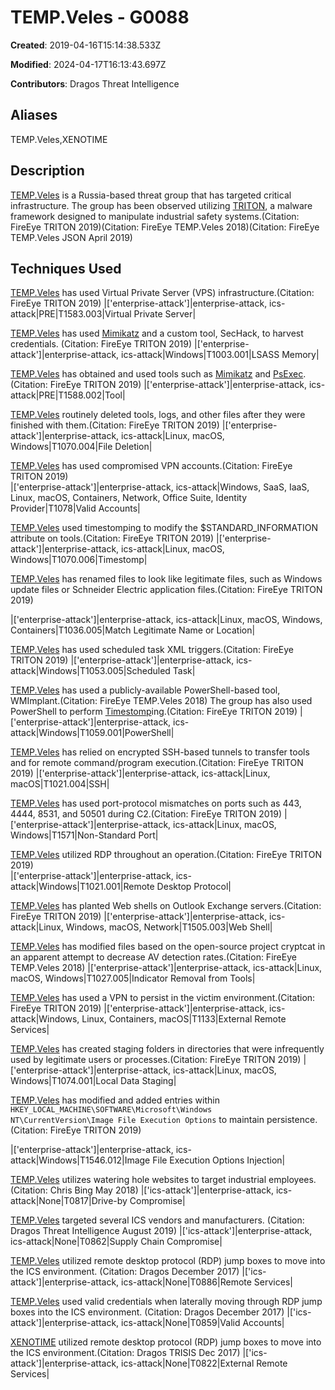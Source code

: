 # TEMP.Veles - G0088

**Created**: 2019-04-16T15:14:38.533Z

**Modified**: 2024-04-17T16:13:43.697Z

**Contributors**: Dragos Threat Intelligence

## Aliases

TEMP.Veles,XENOTIME

## Description

[TEMP.Veles](https://attack.mitre.org/groups/G0088) is a Russia-based threat group that has targeted critical infrastructure. The group has been observed utilizing [TRITON](https://attack.mitre.org/software/S0609), a malware framework designed to manipulate industrial safety systems.(Citation: FireEye TRITON 2019)(Citation: FireEye TEMP.Veles 2018)(Citation: FireEye TEMP.Veles JSON April 2019)

## Techniques Used


[TEMP.Veles](https://attack.mitre.org/groups/G0088) has used Virtual Private Server (VPS) infrastructure.(Citation: FireEye TRITON 2019)
|['enterprise-attack']|enterprise-attack, ics-attack|PRE|T1583.003|Virtual Private Server|


[TEMP.Veles](https://attack.mitre.org/groups/G0088) has used [Mimikatz](https://attack.mitre.org/software/S0002) and a custom tool, SecHack, to harvest credentials. (Citation: FireEye TRITON 2019)
|['enterprise-attack']|enterprise-attack, ics-attack|Windows|T1003.001|LSASS Memory|


[TEMP.Veles](https://attack.mitre.org/groups/G0088) has obtained and used tools such as [Mimikatz](https://attack.mitre.org/software/S0002) and [PsExec](https://attack.mitre.org/software/S0029).(Citation: FireEye TRITON 2019)
|['enterprise-attack']|enterprise-attack, ics-attack|PRE|T1588.002|Tool|


[TEMP.Veles](https://attack.mitre.org/groups/G0088) routinely deleted tools, logs, and other files after they were finished with them.(Citation: FireEye TRITON 2019)
|['enterprise-attack']|enterprise-attack, ics-attack|Linux, macOS, Windows|T1070.004|File Deletion|


[TEMP.Veles](https://attack.mitre.org/groups/G0088) has used compromised VPN accounts.(Citation: FireEye TRITON 2019)	
|['enterprise-attack']|enterprise-attack, ics-attack|Windows, SaaS, IaaS, Linux, macOS, Containers, Network, Office Suite, Identity Provider|T1078|Valid Accounts|


[TEMP.Veles](https://attack.mitre.org/groups/G0088) used timestomping to modify the $STANDARD_INFORMATION attribute on tools.(Citation: FireEye TRITON 2019)
|['enterprise-attack']|enterprise-attack, ics-attack|Linux, macOS, Windows|T1070.006|Timestomp|


[TEMP.Veles](https://attack.mitre.org/groups/G0088) has renamed files to look like legitimate files, such as Windows update files or Schneider Electric application files.(Citation: FireEye TRITON 2019)

|['enterprise-attack']|enterprise-attack, ics-attack|Linux, macOS, Windows, Containers|T1036.005|Match Legitimate Name or Location|


[TEMP.Veles](https://attack.mitre.org/groups/G0088) has used scheduled task XML triggers.(Citation: FireEye TRITON 2019)
|['enterprise-attack']|enterprise-attack, ics-attack|Windows|T1053.005|Scheduled Task|


[TEMP.Veles](https://attack.mitre.org/groups/G0088) has used a publicly-available PowerShell-based tool, WMImplant.(Citation: FireEye TEMP.Veles 2018) The group has also used PowerShell to perform [Timestomp](https://attack.mitre.org/techniques/T1070/006)ing.(Citation: FireEye TRITON 2019)
|['enterprise-attack']|enterprise-attack, ics-attack|Windows|T1059.001|PowerShell|


[TEMP.Veles](https://attack.mitre.org/groups/G0088) has relied on encrypted SSH-based tunnels to transfer tools and for remote command/program execution.(Citation: FireEye TRITON 2019)
|['enterprise-attack']|enterprise-attack, ics-attack|Linux, macOS|T1021.004|SSH|


[TEMP.Veles](https://attack.mitre.org/groups/G0088) has used port-protocol mismatches on ports such as 443, 4444, 8531, and 50501 during C2.(Citation: FireEye TRITON 2019)
|['enterprise-attack']|enterprise-attack, ics-attack|Linux, macOS, Windows|T1571|Non-Standard Port|


[TEMP.Veles](https://attack.mitre.org/groups/G0088) utilized RDP throughout an operation.(Citation: FireEye TRITON 2019)	
|['enterprise-attack']|enterprise-attack, ics-attack|Windows|T1021.001|Remote Desktop Protocol|


[TEMP.Veles](https://attack.mitre.org/groups/G0088) has planted Web shells on Outlook Exchange servers.(Citation: FireEye TRITON 2019)
|['enterprise-attack']|enterprise-attack, ics-attack|Linux, Windows, macOS, Network|T1505.003|Web Shell|


[TEMP.Veles](https://attack.mitre.org/groups/G0088) has modified files based on the open-source project cryptcat in an apparent attempt to decrease AV detection rates.(Citation: FireEye TEMP.Veles 2018)
|['enterprise-attack']|enterprise-attack, ics-attack|Linux, macOS, Windows|T1027.005|Indicator Removal from Tools|


[TEMP.Veles](https://attack.mitre.org/groups/G0088) has used a VPN to persist in the victim environment.(Citation: FireEye TRITON 2019)
|['enterprise-attack']|enterprise-attack, ics-attack|Windows, Linux, Containers, macOS|T1133|External Remote Services|


[TEMP.Veles](https://attack.mitre.org/groups/G0088) has created staging folders in directories that were infrequently used by legitimate users or processes.(Citation: FireEye TRITON 2019)
|['enterprise-attack']|enterprise-attack, ics-attack|Linux, macOS, Windows|T1074.001|Local Data Staging|


[TEMP.Veles](https://attack.mitre.org/groups/G0088) has modified and added entries within <code>HKEY_LOCAL_MACHINE\SOFTWARE\Microsoft\Windows NT\CurrentVersion\Image File Execution Options</code> to maintain persistence.(Citation: FireEye TRITON 2019)	

|['enterprise-attack']|enterprise-attack, ics-attack|Windows|T1546.012|Image File Execution Options Injection|


[TEMP.Veles](https://attack.mitre.org/groups/G0088) utilizes watering hole websites to target industrial employees. (Citation: Chris Bing May 2018)
|['ics-attack']|enterprise-attack, ics-attack|None|T0817|Drive-by Compromise|


[TEMP.Veles](https://attack.mitre.org/groups/G0088) targeted several ICS vendors and manufacturers. (Citation: Dragos Threat Intelligence August 2019)
|['ics-attack']|enterprise-attack, ics-attack|None|T0862|Supply Chain Compromise|


[TEMP.Veles](https://attack.mitre.org/groups/G0088) utilized remote desktop protocol (RDP) jump boxes to move into the ICS environment. (Citation: Dragos December 2017)
|['ics-attack']|enterprise-attack, ics-attack|None|T0886|Remote Services|


[TEMP.Veles](https://attack.mitre.org/groups/G0088) used valid credentials when laterally moving through RDP jump boxes into the ICS environment. (Citation: Dragos December 2017)
|['ics-attack']|enterprise-attack, ics-attack|None|T0859|Valid Accounts|


[XENOTIME](https://collaborate.mitre.org/attackics/index.php/Group/G0001) utilized remote desktop protocol (RDP) jump boxes to move into the ICS environment.(Citation: Dragos TRISIS Dec 2017)
|['ics-attack']|enterprise-attack, ics-attack|None|T0822|External Remote Services|


